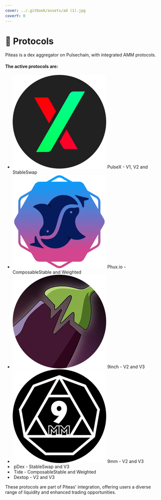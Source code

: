 ```yaml
---
cover: ../.gitbook/assets/ad (1).jpg
coverY: 0
---
```


# 🧩 Protocols

Piteas is a dex aggregator on Pulsechain, with integrated AMM protocols.

#### The active protocols are:

* <img src="../.gitbook/assets/pulsex.png" alt="" data-size="line"> PulseX - V1, V2 and StableSwap
* <img src="../.gitbook/assets/phux.png" alt="" data-size="line"> Phux.io - ComposableStable and Weighted
* <img src="../.gitbook/assets/9inch.png" alt="" data-size="line"> 9inch - V2 and V3
* <img src="../.gitbook/assets/9mm.png" alt="" data-size="line"> 9mm - V2 and V3
* <img src="https://piteas.io/img/integrations/pdex.png" alt="" data-size="line"> pDex - StableSwap and V3
* <img src="https://piteas.io/img/integrations/tide.png" alt="" data-size="line"> Tide - ComposableStable and Weighted
* <img src="https://piteas.io/img/integrations/dextop.png" alt="" data-size="line"> Dextop - V2 and V3



These protocols are part of Piteas' integration, offering users a diverse range of liquidity and enhanced trading opportunities.

